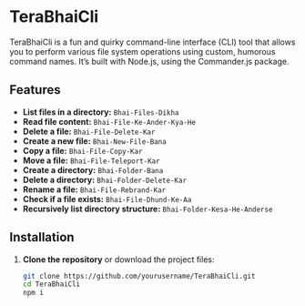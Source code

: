 # TeraBhaiCli

TeraBhaiCli is a fun and quirky command-line interface (CLI) tool that allows you to perform various file system operations using custom, humorous command names. It’s built with Node.js, using the Commander.js package.

## Features

- **List files in a directory:** `Bhai-Files-Dikha`
- **Read file content:** `Bhai-File-Ke-Ander-Kya-He`
- **Delete a file:** `Bhai-File-Delete-Kar`
- **Create a new file:** `Bhai-New-File-Bana`
- **Copy a file:** `Bhai-File-Copy-Kar`
- **Move a file:** `Bhai-File-Teleport-Kar`
- **Create a directory:** `Bhai-Folder-Bana`
- **Delete a directory:** `Bhai-Folder-Delete-Kar`
- **Rename a file:** `Bhai-File-Rebrand-Kar`
- **Check if a file exists:** `Bhai-File-Dhund-Ke-Aa`
- **Recursively list directory structure:** `Bhai-Folder-Kesa-He-Anderse`

## Installation

1. **Clone the repository** or download the project files:

   ```bash
   git clone https://github.com/yourusername/TeraBhaiCli.git
   cd TeraBhaiCli
   npm i
   ```
   
